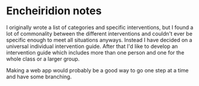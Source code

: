 # Encheiridion notes

I originally wrote a list of categories and specific interventions, but I found a lot of commonality between the different interventions and couldn't ever be specific enough to meet all situations anyways. Instead I have decided on a universal individual intervention guide. After that I'd like to develop an intervention guide which includes more than one person and one for the whole class or a larger group.

Making a web app would probably be a good way to go one step at a time and have some branching.
